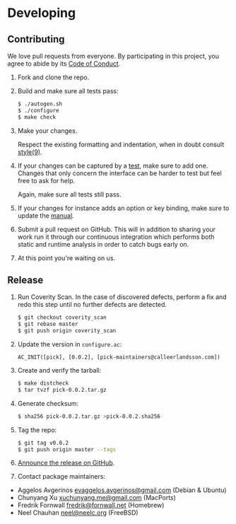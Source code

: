 # Developing

## Contributing

We love pull requests from everyone.
By participating in this project,
you agree to abide by its [Code of Conduct][conduct].

1. Fork and clone the repo.

2. Build and make sure all tests pass:

   ```sh
   $ ./autogen.sh
   $ ./configure
   $ make check
   ```

3. Make your changes.

   Respect the existing formatting and indentation,
   when in doubt consult [style(9)][style].

4. If your changes can be captured by a [test],
   make sure to add one.
   Changes that only concern the interface can be harder to test but feel free
   to ask for help.

   Again,
   make sure all tests still pass.

5. If your changes for instance adds an option or key binding,
   make sure to update the [manual].

6. Submit a pull request on GitHub.
   This will in addition to sharing your work run it through our continuous
   integration which performs both static and runtime analysis in order to catch
   bugs early on.

7. At this point you're waiting on us.

## Release

1. Run Coverity Scan.
   In the case of discovered defects,
   perform a fix and redo this step until no further defects are detected.

   ```sh
   $ git checkout coverity_scan
   $ git rebase master
   $ git push origin coverity_scan
   ```

2. Update the version in `configure.ac`:

   ```
   AC_INIT([pick], [0.0.2], [pick-maintainers@calleerlandsson.com])
   ```

3. Create and verify the tarball:

   ```sh
   $ make distcheck
   $ tar tvzf pick-0.0.2.tar.gz
   ```

4. Generate checksum:

   ```sh
   $ sha256 pick-0.0.2.tar.gz >pick-0.0.2.sha256
   ```

5. Tag the repo:

   ```sh
   $ git tag v0.0.2
   $ git push origin master --tags
   ```

6. [Announce the release on GitHub][announce].

7. Contact package maintainers:

  * Aggelos Avgerinos <evaggelos.avgerinos@gmail.com> (Debian & Ubuntu)
  * Chunyang Xu <xuchunyang.me@gmail.com> (MacPorts)
  * Fredrik Fornwall <fredrik@fornwall.net> (Homebrew)
  * Neel Chauhan <neel@neelc.org> (FreeBSD)

[announce]: https://github.com/calleerlandsson/pick/releases/new
[conduct]: https://github.com/calleerlandsson/pick/blob/master/CODE_OF_CONDUCT.md
[manual]: https://github.com/calleerlandsson/pick/tree/master/pick.1
[style]: https://man.openbsd.org/style
[test]: https://github.com/calleerlandsson/pick/tree/master/tests#test-suite
